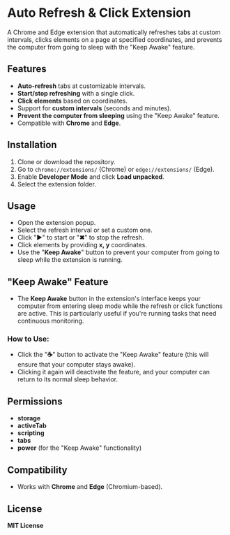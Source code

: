 # Auto Refresh & Click Extension

A Chrome and Edge extension that automatically refreshes tabs at custom intervals, clicks elements on a page at specified coordinates, and prevents the computer from going to sleep with the "Keep Awake" feature.

## Features

- **Auto-refresh** tabs at customizable intervals.
- **Start/stop refreshing** with a single click.
- **Click elements** based on coordinates.
- Support for **custom intervals** (seconds and minutes).
- **Prevent the computer from sleeping** using the "Keep Awake" feature.
- Compatible with **Chrome** and **Edge**.

## Installation

1. Clone or download the repository.
2. Go to `chrome://extensions/` (Chrome) or `edge://extensions/` (Edge).
3. Enable **Developer Mode** and click **Load unpacked**.
4. Select the extension folder.

## Usage

- Open the extension popup.
- Select the refresh interval or set a custom one.
- Click "**▶**" to start or "**✖**" to stop the refresh.
- Click elements by providing **x, y** coordinates.
- Use the "**Keep Awake**" button to prevent your computer from going to sleep while the extension is running.

## "Keep Awake" Feature

- The **Keep Awake** button in the extension's interface keeps your computer from entering sleep mode while the refresh or click functions are active. This is particularly useful if you're running tasks that need continuous monitoring.

### How to Use:
- Click the "**☕**" button to activate the "Keep Awake" feature (this will ensure that your computer stays awake).
- Clicking it again will deactivate the feature, and your computer can return to its normal sleep behavior.

## Permissions

- **storage**
- **activeTab**
- **scripting**
- **tabs**
- **power** (for the "Keep Awake" functionality)

## Compatibility

- Works with **Chrome** and **Edge** (Chromium-based).

## License

**MIT License**
